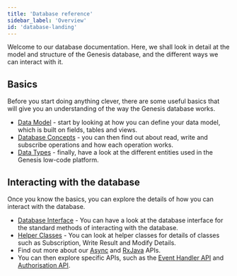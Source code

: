 ```yaml
---
title: 'Database reference'
sidebar_label: 'Overview'
id: 'database-landing'
---
```


Welcome to our database documentation. Here, we shall look in detail at the model and structure of the Genesis database, and the different ways we can interact with it.

## Basics

Before you start doing anything clever, there are some useful basics that will give you an understanding of the way the Genesis database works.

- [Data Model](../../database/fields-tables-views/fields-tables-views/) - start by looking at how you can define your data model, which is built on fields, tables and views.
- [Database Concepts](../../database/database-concepts/database-concepts/) - you can then find out about read, write and subscribe operations and how each operation works.
- [Data Types](../../database/data-types/data-types/) - finally, have a look at the different entities used in the Genesis low-code platform.


## Interacting with the database

Once you know the basics, you can explore the details of how you can interact with the database.

- [Database Interface](../../database/database-interface/database-interface/) - You can have a look at the database interface for the standard methods of interacting with the database.
- [Helper Classes](../../database/helper-classes/helper-classes/) - You can look at helper classes for details of classes such as Subscription, Write Result and Modify Details.
- Find out more about our [Async](../../database/types-of-api/async/) and [RxJava](../../database/types-of-api/rxjava/) APIs.
- You can then explore specific APIs, such as the [Event Handler API](../../database/api-reference/event-handler-api/) and [Authorisation API](../../database/api-reference/authorisation-api/).




